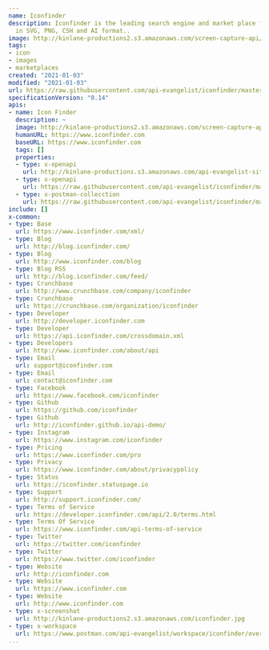 ```yaml
---
name: Iconfinder
description: Iconfinder is the leading search engine and market place for vector icons
  in SVG, PNG, CSH and AI format..
image: http://kinlane-productions2.s3.amazonaws.com/screen-capture-api/1538-iconfinder.jpg
tags:
- icon
- images
- marketplaces
created: "2021-01-03"
modified: "2021-01-03"
url: https://raw.githubusercontent.com/api-evangelist/iconfinder/master/apis.json
specificationVersion: "0.14"
apis:
- name: Icon Finder
  description: ~
  image: http://kinlane-productions2.s3.amazonaws.com/screen-capture-api/1538-iconfinder.jpg
  humanURL: https://www.iconfinder.com
  baseURL: https://www.iconfinder.com
  tags: []
  properties:
  - type: x-openapi
    url: http://kinlane-productions.s3.amazonaws.com/api-evangelist-site/company/openapis/icon-finder.json
  - type: x-openapi
    url: https://raw.githubusercontent.com/api-evangelist/iconfinder/master/icon-finder-openapi.json
  - type: x-postman-collecction
    url: https://raw.githubusercontent.com/api-evangelist/iconfinder/master/icon-finder-postman-collection.json
include: []
x-common:
- type: Base
  url: https://www.iconfinder.com/xml/
- type: Blog
  url: http://blog.iconfinder.com/
- type: Blog
  url: http://www.iconfinder.com/blog
- type: Blog RSS
  url: http://blog.iconfinder.com/feed/
- type: Crunchbase
  url: http://www.crunchbase.com/company/iconfinder
- type: Crunchbase
  url: https://crunchbase.com/organization/iconfinder
- type: Developer
  url: http://developer.iconfinder.com
- type: Developer
  url: https://api.iconfinder.com/crossdomain.xml
- type: Developers
  url: http://www.iconfinder.com/about/api
- type: Email
  url: support@iconfinder.com
- type: Email
  url: contact@iconfinder.com
- type: Facebook
  url: https://www.facebook.com/iconfinder
- type: Github
  url: https://github.com/iconfinder
- type: Github
  url: http://iconfinder.github.io/api-demo/
- type: Instagram
  url: https://www.instagram.com/iconfinder
- type: Pricing
  url: https://www.iconfinder.com/pro
- type: Privacy
  url: https://www.iconfinder.com/about/privacypolicy
- type: Status
  url: https://iconfinder.statuspage.io
- type: Support
  url: http://support.iconfinder.com/
- type: Terms of Service
  url: https://developer.iconfinder.com/api/2.0/terms.html
- type: Terms Of Service
  url: https://www.iconfinder.com/api-terms-of-service
- type: Twitter
  url: https://twitter.com/iconfinder
- type: Twitter
  url: https://www.twitter.com/iconfinder
- type: Website
  url: http://iconfinder.com
- type: Website
  url: https://www.iconfinder.com
- type: Website
  url: http://www.iconfinder.com
- type: x-screenshot
  url: http://kinlane-productions2.s3.amazonaws.com/iconfinder.jpg
- type: x-workspace
  url: https://www.postman.com/api-evangelist/workspace/iconfinder/overview
...
```


